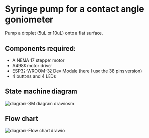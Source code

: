 # Syringe pump for a contact angle goniometer
Pump a droplet (5uL or 10uL) onto a flat surface. 

## Components required:
  - A NEMA 17 stepper motor
  - A4988 motor driver
  - ESP32-WROOM-32 Dev Module (here I use the 38 pins version)
  - 4 buttons and 4 LEDs

## State machine diagram 
![diagram-SM diagram drawiosm](https://github.com/nikita-do/contact_angle_device/assets/160465263/4c3ceadf-6d5b-4a9e-807c-dcacc8ad43b5)

## Flow chart
![diagram-Flow chart drawio](https://github.com/nikita-do/contact_angle_device/assets/160465263/6ca50cad-92d7-48d9-ab30-dec6823d830e)
